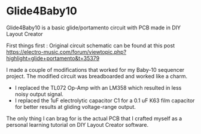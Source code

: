 # Glide4Baby10
Glide4Baby10 is a basic glide/portamento circuit with PCB made in DIY Layout Creator

First things first : Original circuit schematic can be found at this post https://electro-music.com/forum/viewtopic.php?highlight=glide+portamento&t=35379

I made a couple of modifications that worked for my Baby-10 sequencer project.
The modified circuit was breadboarded and worked like a charm.

- I replaced the TL072 Op-Amp with an LM358 which resulted in less noisy output signal.
- I replaced the 1uF electrolytic capacitor C1 for a 0.1 uF K63 film capacitor for better results at gliding voltage-range output.

The only thing I can brag for is the actual PCB that I crafted myself as a personal learning tutorial 
on DIY Layout Creator software.
